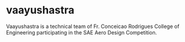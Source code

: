# vaayushastra
Vaayushastra is a technical team of Fr. Conceicao Rodrigues College of Engineering participating in the SAE Aero Design Competition.
